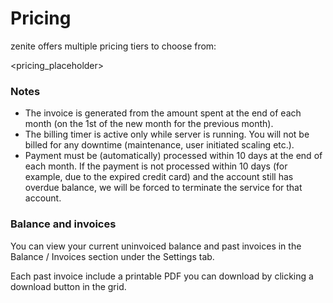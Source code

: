 # Pricing

zenite offers multiple pricing tiers to choose from:

<pricing_placeholder>

### Notes

* The invoice is generated from the amount spent at the end of each month (on the 1st of the new month for the previous month).
* The billing timer is active only while server is running. You will not be billed for any downtime (maintenance, user initiated scaling etc.).
* Payment must be (automatically) processed within 10 days at the end of each month. If the payment is not processed within 10 days (for example, due to the expired credit card) and the account still has overdue balance, we will be forced to terminate the service for that account.

### Balance and invoices

You can view your current uninvoiced balance and past invoices in the Balance / Invoices section under the Settings tab.

Each past invoice include a printable PDF you can download by clicking a download button in the grid.